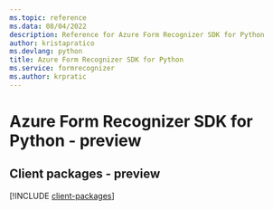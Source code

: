```yaml
---
ms.topic: reference
ms.data: 08/04/2022
description: Reference for Azure Form Recognizer SDK for Python
author: kristapratico
ms.devlang: python
title: Azure Form Recognizer SDK for Python
ms.service: formrecognizer
ms.author: krpratic
---
```

# Azure Form Recognizer SDK for Python - preview

## Client packages - preview
[!INCLUDE [client-packages](form-recognizer-client-index.md)]